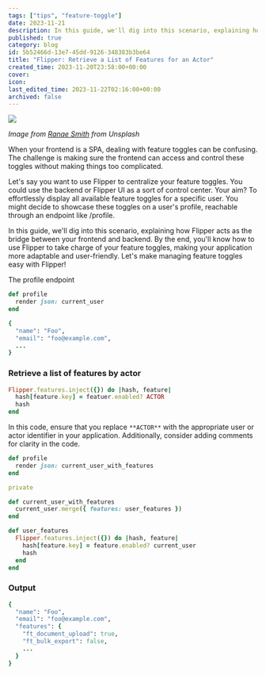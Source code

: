 ```yaml
---
tags: ["tips", "feature-toggle"]
date: 2023-11-21
description: In this guide, we'll dig into this scenario, explaining how Flipper acts as the bridge between your frontend and backend. By the end, you'll know how to use Flipper to take charge of your feature toggles, making your application more adaptable and user-friendly. Let's make managing feature toggles easy with Flipper!
published: true
category: blog
id: 5b52466d-13e7-45dd-9126-348383b3be64
title: "Flipper: Retrieve a List of Features for an Actor"
created_time: 2023-11-20T23:58:00+00:00
cover: 
icon: 
last_edited_time: 2023-11-22T02:16:00+00:00
archived: false
---
```


![](https://images.unsplash.com/photo-1591106167857-f1f9257e671b?ixlib=rb-4.0.3&q=85&fm=jpg&crop=entropy&cs=srgb)

<em>Image from [Ranae Smith](https://unsplash.com/photos/flock-of-birds-flying-over-the-sea-during-daytime-UDlXygG0pgA?utm_source=63921&utm_medium=referral) from Unsplash</em>

When your frontend is a SPA, dealing with feature toggles can be confusing. The challenge is making sure the frontend can access and control these toggles without making things too complicated.

Let's say you want to use Flipper to centralize your feature toggles. You could use the backend or Flipper UI as a sort of control center. Your aim? To effortlessly display all available feature toggles for a specific user. You might decide to showcase these toggles on a user's profile, reachable through an endpoint like /profile.

In this guide, we'll dig into this scenario, explaining how Flipper acts as the bridge between your frontend and backend. By the end, you'll know how to use Flipper to take charge of your feature toggles, making your application more adaptable and user-friendly. Let's make managing feature toggles easy with Flipper!

The profile endpoint

```ruby
def profile
  render json: current_user
end
```

```ruby
{
  "name": "Foo",
  "email": "foo@example.com",
  ...
}
```

### Retrieve a list of features by actor

```ruby
Flipper.features.inject({}) do |hash, feature|
  hash[feature.key] = featuer.enabled? ACTOR
  hash
end
```

In this code, ensure that you replace `**ACTOR**` with the appropriate user or actor identifier in your application. Additionally, consider adding comments for clarity in the code.

```ruby
def profile
  render json: current_user_with_features
end

private

def current_user_with_features
  current_user.merge({ features: user_features })
end

def user_features
  Flipper.features.inject({}) do |hash, feature|
    hash[feature.key] = feature.enabled? current_user
    hash
  end
end
```

### Output

```ruby
{
  "name": "Foo",
  "email": "foo@example.com",
  "features": {
    "ft_document_upload": true,
    "ft_bulk_export": false,
    ...
  }
}
```